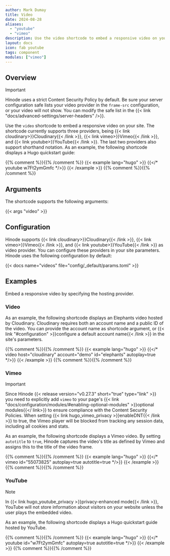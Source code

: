 ```yaml
---
author: Mark Dumay
title: Video
date: 2024-08-28
aliases:
  - "youtube"
  - "vimeo"
description: Use the video shortcode to embed a responsive video on your site.
layout: docs
icon: fab youtube
tags: component
modules: ["vimeo"]
---
```


## Overview

> [!IMPORTANT]
> Hinode uses a strict Content Security Policy by default. Be sure your server configuration safe lists your video provider in the `frame-src` configuration, or your video will not show. You can modify the safe list in the {{< link "docs/advanced-settings/server-headers" />}}.

Use the `video` shortcode to embed a responsive video on your site. The shortcode currently supports three providers, being {{< link cloudinary>}}Cloudinary{{< /link >}}, {{< link vimeo>}}Vimeo{{< /link >}}, and {{< link youtube>}}YouTube{{< /link >}}. The last two providers also support shorthand notation. As an example, the following shortcode displays a Hugo quickstart guide:

{{% comment %}}<!-- markdownlint-disable MD037 -->{{% /comment %}}
{{< example lang="hugo" >}}
{{</* youtube w7Ft2ymGmfc */>}}
{{< /example >}}
{{% comment %}}<!-- markdownlint-enable MD037 -->{{% /comment %}}

## Arguments

The shortcode supports the following arguments:

{{< args "video" >}}

## Configuration

Hinode supports {{< link cloudinary>}}Cloudinary{{< /link >}}, {{< link vimeo>}}Vimeo{{< /link >}}, and {{< link youtube>}}YouTube{{< /link >}} as video provider. You can configure these providers in your site parameters. Hinode uses the following configuration by default:

{{< docs name="videos" file="config/_default/params.toml" >}}

## Examples

Embed a responsive video by specifying the hosting provider.

### Video

As an example, the following shortcode displays an Elephants video hosted by Cloudinary. Cloudinary requires both an account name and a public ID of the video. You can provide the account name as shortcode argument, or {{< link "#configuration" >}}configure a default account name{{< /link >}} in the site's parameters.

{{% comment %}}<!-- markdownlint-disable MD037 -->{{% /comment %}}
{{< example lang="hugo" >}}
{{</* video host="cloudinary" account="demo" id="elephants" autoplay=true */>}}
{{< /example >}}
{{% comment %}}<!-- markdownlint-enable MD037 -->{{% /comment %}}

### Vimeo

> [!IMPORTANT]
> Since Hinode {{< release version="v0.27.3" short="true" type="link" >}} you need to explicitly add `vimeo` to your page's {{< link "docs/configuration/modules/#enabling-optional-modules" >}}optional modules{{</ link>}} to ensure compliance with the Content Security Policies. When setting {{< link hugo_vimeo_privacy >}}enableDNT{{< /link >}} to true, the Vimeo player will be blocked from tracking any session data, including all cookies and stats.

As an example, the following shortcode displays a Vimeo video. By setting `autotitle` to `true`, Hinode captures the video's title as defined by Vimeo and assigns this to the title of the video frame.

{{% comment %}}<!-- markdownlint-disable MD037 -->{{% /comment %}}
{{< example lang="hugo" >}}
{{</* vimeo id="55073825" autoplay=true autotitle=true */>}}
{{< /example >}}
{{% comment %}}<!-- markdownlint-enable MD037 -->{{% /comment %}}

### YouTube

> [!NOTE]
> In {{< link hugo_youtube_privacy >}}privacy-enhanced mode{{< /link >}}, YouTube will not store information about visitors on your website unless the user plays the embedded video.

As an example, the following shortcode displays a Hugo quickstart guide hosted by YouTube.

{{% comment %}}<!-- markdownlint-disable MD037 -->{{% /comment %}}
{{< example lang="hugo" >}}
{{</* youtube id="w7Ft2ymGmfc" autoplay=true autotitle=true */>}}
{{< /example >}}
{{% comment %}}<!-- markdownlint-enable MD037 -->{{% /comment %}}
